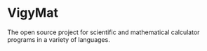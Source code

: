 # VigyMat
The open source project for scientific and mathematical calculator programs in a variety of languages.